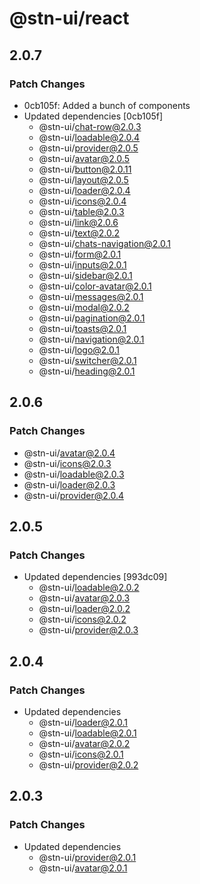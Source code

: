 # @stn-ui/react

## 2.0.7

### Patch Changes

- 0cb105f: Added a bunch of components
- Updated dependencies [0cb105f]
  - @stn-ui/chat-row@2.0.3
  - @stn-ui/loadable@2.0.4
  - @stn-ui/provider@2.0.5
  - @stn-ui/avatar@2.0.5
  - @stn-ui/button@2.0.11
  - @stn-ui/layout@2.0.5
  - @stn-ui/loader@2.0.4
  - @stn-ui/icons@2.0.4
  - @stn-ui/table@2.0.3
  - @stn-ui/link@2.0.6
  - @stn-ui/text@2.0.2
  - @stn-ui/chats-navigation@2.0.1
  - @stn-ui/form@2.0.1
  - @stn-ui/inputs@2.0.1
  - @stn-ui/sidebar@2.0.1
  - @stn-ui/color-avatar@2.0.1
  - @stn-ui/messages@2.0.1
  - @stn-ui/modal@2.0.2
  - @stn-ui/pagination@2.0.1
  - @stn-ui/toasts@2.0.1
  - @stn-ui/navigation@2.0.1
  - @stn-ui/logo@2.0.1
  - @stn-ui/switcher@2.0.1
  - @stn-ui/heading@2.0.1

## 2.0.6

### Patch Changes

- @stn-ui/avatar@2.0.4
- @stn-ui/icons@2.0.3
- @stn-ui/loadable@2.0.3
- @stn-ui/loader@2.0.3
- @stn-ui/provider@2.0.4

## 2.0.5

### Patch Changes

- Updated dependencies [993dc09]
  - @stn-ui/loadable@2.0.2
  - @stn-ui/avatar@2.0.3
  - @stn-ui/loader@2.0.2
  - @stn-ui/icons@2.0.2
  - @stn-ui/provider@2.0.3

## 2.0.4

### Patch Changes

- Updated dependencies
  - @stn-ui/loader@2.0.1
  - @stn-ui/loadable@2.0.1
  - @stn-ui/avatar@2.0.2
  - @stn-ui/icons@2.0.1
  - @stn-ui/provider@2.0.2

## 2.0.3

### Patch Changes

- Updated dependencies
  - @stn-ui/provider@2.0.1
  - @stn-ui/avatar@2.0.1
